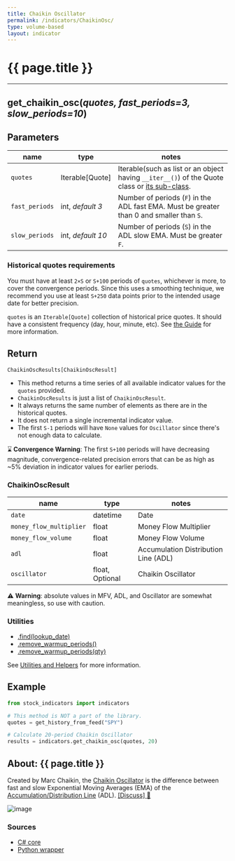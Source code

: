 ```yaml
---
title: Chaikin Oscillator
permalink: /indicators/ChaikinOsc/
type: volume-based
layout: indicator
---
```


# {{ page.title }}
<hr>

## **get_chaikin_osc**(*quotes, fast_periods=3, slow_periods=10*)

## Parameters

| name | type | notes
| -- |-- |--
| `quotes` | Iterable[Quote] | Iterable(such as list or an object having `__iter__()`) of the Quote class or [its sub-class]({{site.baseurl}}/guide/#using-custom-quote-classes).
| `fast_periods` | int, *default 3* | Number of periods (`F`) in the ADL fast EMA.  Must be greater than 0 and smaller than `S`.
| `slow_periods` | int, *default 10* | Number of periods (`S`) in the ADL slow EMA.  Must be greater `F`.

### Historical quotes requirements

You must have at least `2×S` or `S+100` periods of `quotes`, whichever is more, to cover the convergence periods.  Since this uses a smoothing technique, we recommend you use at least `S+250` data points prior to the intended usage date for better precision.

`quotes` is an `Iterable[Quote]` collection of historical price quotes.  It should have a consistent frequency (day, hour, minute, etc).  See [the Guide]({{site.baseurl}}/guide/#historical-quotes) for more information.

## Return

```python
ChaikinOscResults[ChaikinOscResult]
```

- This method returns a time series of all available indicator values for the `quotes` provided.
- `ChaikinOscResults` is just a list of `ChaikinOscResult`.
- It always returns the same number of elements as there are in the historical quotes.
- It does not return a single incremental indicator value.
- The first `S-1` periods will have `None` values for `Oscillator` since there's not enough data to calculate.

:hourglass: **Convergence Warning**: The first `S+100` periods will have decreasing magnitude, convergence-related precision errors that can be as high as ~5% deviation in indicator values for earlier periods.

### ChaikinOscResult

| name | type | notes
| -- |-- |--
| `date` | datetime | Date
| `money_flow_multiplier` | float | Money Flow Multiplier
| `money_flow_volume` | float | Money Flow Volume
| `adl` | float | Accumulation Distribution Line (ADL)
| `oscillator` | float, Optional | Chaikin Oscillator

:warning: **Warning**: absolute values in MFV, ADL, and Oscillator are somewhat meaningless, so use with caution.

### Utilities

- [.find(lookup_date)]({{site.baseurl}}/utilities#find-indicator-result-by-date)
- [.remove_warmup_periods()]({{site.baseurl}}/utilities#remove-warmup-periods)
- [.remove_warmup_periods(qty)]({{site.baseurl}}/utilities#remove-warmup-periods)

See [Utilities and Helpers]({{site.baseurl}}/utilities#utilities-for-indicator-results) for more information.

## Example

```python
from stock_indicators import indicators

# This method is NOT a part of the library.
quotes = get_history_from_feed("SPY")

# Calculate 20-period Chaikin Oscillator
results = indicators.get_chaikin_osc(quotes, 20)
```

## About: {{ page.title }}

Created by Marc Chaikin, the [Chaikin Oscillator](https://en.wikipedia.org/wiki/Chaikin_Analytics#Chaikin_Oscillator) is the difference between fast and slow Exponential Moving Averages (EMA) of the [Accumulation/Distribution Line](../Adl#content) (ADL).
[[Discuss] :speech_balloon:]({{site.github.base_repository_url}}/discussions/264 "Community discussion about this indicator")

![image]({{site.charturl}}/ChaikinOsc.png)

### Sources

- [C# core]({{site.base_sourceurl}}/a-d/ChaikinOsc/ChaikinOsc.cs)
- [Python wrapper]({{site.sourceurl}}/chaikin_oscillator.py)
